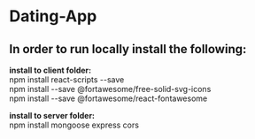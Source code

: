 # Dating-App

## In order to run locally install the following:   

**install to client folder:**   
npm install react-scripts --save   
npm install --save @fortawesome/free-solid-svg-icons   
npm install --save @fortawesome/react-fontawesome   

**install to server folder:**   
npm install mongoose express cors   
